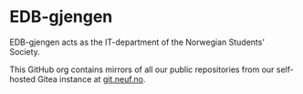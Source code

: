 # EDB-gjengen

EDB-gjengen acts as the IT-department of the Norwegian Students' Society.

This GitHub org contains mirrors of all our public repositories from our self-hosted Gitea instance at [git.neuf.no](https://git.neuf.no).
